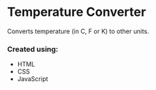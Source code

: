 # Temperature Converter
Converts temperature (in C, F or K) to other units.


### Created using: ###
- HTML
- CSS
- JavaScript

